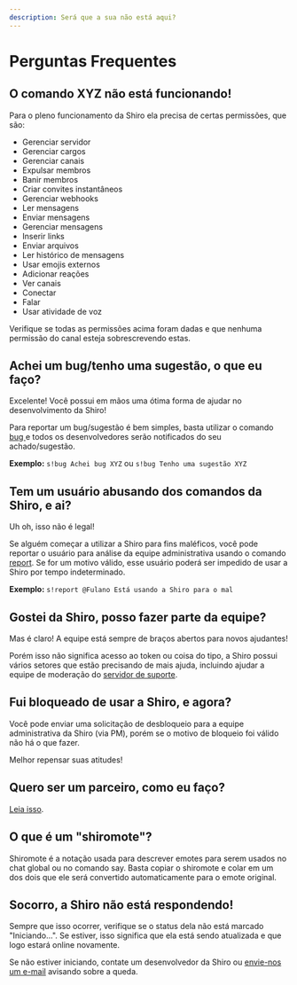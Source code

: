```yaml
---
description: Será que a sua não está aqui?
---
```


# Perguntas Frequentes

## O comando XYZ não está funcionando!

Para o pleno funcionamento da Shiro ela precisa de certas permissões, que são:

* Gerenciar servidor
* Gerenciar cargos
* Gerenciar canais
* Expulsar membros
* Banir membros
* Criar convites instantâneos
* Gerenciar webhooks
* Ler mensagens
* Enviar mensagens
* Gerenciar mensagens
* Inserir links
* Enviar arquivos
* Ler histórico de mensagens
* Usar emojis externos
* Adicionar reações
* Ver canais
* Conectar
* Falar
* Usar atividade de voz

Verifique se todas as permissões acima foram dadas e que nenhuma permissão do canal esteja sobrescrevendo estas.

## Achei um bug/tenho uma sugestão, o que eu faço?

Excelente! Você possui em mãos uma ótima forma de ajudar no desenvolvimento da Shiro!

Para reportar um bug/sugestão é bem simples, basta utilizar o comando [bug ](../guia/meus-comandos/informacao/bug.md)e todos os desenvolvedores serão notificados do seu achado/sugestão.

**Exemplo:** `s!bug Achei bug XYZ` ou `s!bug Tenho uma sugestão XYZ`

## Tem um usuário abusando dos comandos da Shiro, e ai?

Uh oh, isso não é legal! 

Se alguém começar a utilizar a Shiro para fins maléficos, você pode reportar o usuário para análise da equipe administrativa usando o comando [report](../guia/meus-comandos/informacao/reportar.md). Se for um motivo válido, esse usuário poderá ser impedido de usar a Shiro por tempo indeterminado.

**Exemplo:** `s!report @Fulano Está usando a Shiro para o mal`

## Gostei da Shiro, posso fazer parte da equipe?

Mas é claro! A equipe está sempre de braços abertos para novos ajudantes!

Porém isso não significa acesso ao token ou coisa do tipo, a Shiro possui vários setores que estão precisando de mais ajuda, incluindo ajudar a equipe de moderação do [servidor de suporte](https://discord.gg/9sgkzna).

## Fui bloqueado de usar a Shiro, e agora?

Você pode enviar uma solicitação de desbloqueio para a equipe administrativa da Shiro \(via PM\), porém se o motivo de bloqueio foi válido não há o que fazer.

Melhor repensar suas atitudes!

## Quero ser um parceiro, como eu faço?

[Leia isso](../#seja-um-parceiro).

## O que é um "shiromote"?

Shiromote é a notação usada para descrever emotes para serem usados no chat global ou no comando say. Basta copiar o shiromote e colar em um dos dois que ele será convertido automaticamente para o emote original.

## Socorro, a Shiro não está respondendo!

Sempre que isso ocorrer, verifique se o status dela não está marcado "Iniciando...". Se estiver, isso significa que ela está sendo atualizada e que logo estará online novamente.

Se não estiver iniciando, contate um desenvolvedor da Shiro ou [envie-nos um e-mail](mailto:contato.otagamerz@gmail.com?subject=%5BERRO%5D+-+Shiro+Offline) avisando sobre a queda.

